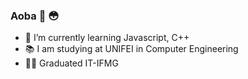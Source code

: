 ### Aoba 👋 :flushed:

- 🌱 I’m currently learning Javascript, C++
- :books: I am studying at UNIFEI in Computer Engineering
- :man_student: Graduated IT-IFMG


